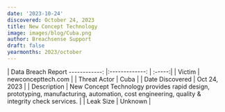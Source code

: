 ```yaml
---
date: '2023-10-24'
discovered: October 24, 2023
title: New Concept Technology
image: images/blog/Cuba.png
author: Breachsense Support
draft: false
yearmonths: 2023/october
---
```



| Data Breach Report
------------:     |:-------------:    | :-----:|
| Victim      | newconcepttech.com      | 
| Threat Actor      | Cuba      | 
| Date Discovered      | Oct 24, 2023      | 
| Description      | New Concept Technology provides rapid design, prototyping, manufacturing, automation, cost engineering, quality & integrity check services.      | 
| Leak Size      | Unknown      | 


